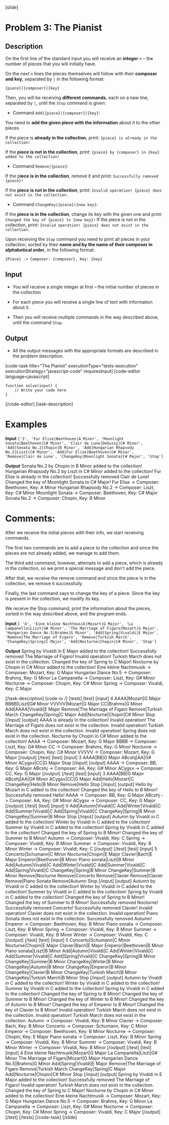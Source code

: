 [slide]
# Problem 3: The Pianist
## Description

On the first line of the standard input you will receive an **integer** `n` – the number of pieces that you will initially have.

On the next `n` lines the pieces themselves will follow with their **composer and key**, separated by `|` in the following format:

`{piece}|{composer}|{key}`

Then, you will be receiving **different commands**, each on a new line, separated by `|`, until the `Stop` command is given:

* Command `Add|{piece}|{composer}|{key}`: 

You need to **add the given piece with the information** about it to the other pieces

If the piece is **already in the collection**, print: `{piece} is already in the collection!`

If the **piece is not in the collection**, print: `{piece} by {composer} in {key} added to the collection!`

* Command `Remove|{piece}`:

If the p**iece is in the collection**, remove it and print: `Successfully removed {piece}!`

If the **piece is not in the collection**, print: `Invalid operation! {piece} does not exist in the collection.`

* Command `ChangeKey|{piece}|{new key}`:

If the **piece is in the collection**, change its key with the given one and print: `Changed the key of {piece} to {new key}!`
If the piece is not in the collection, print: `Invalid operation! {piece} does not exist in the collection.`

Upon receiving the `Stop` command you need to print all pieces in your collection, sorted by their **name and by the name of their composer in alphabetical order**, in the following format:

`{Piece} -> Composer: {composer}, Key: {key}`

## Input

* You will receive a single integer at first – the initial number of pieces in the collection

* For each piece you will receive a single line of text with information about it.

* Then you will receive multiple commands in the way described above, until the command `Stop`.

## Output

* All the output messages with the appropriate formats are described in the problem description.

[code-task title="The Pianist" executionType="tests-execution" executionStrategy="javascript-code" requiresInput]
[code-editor language=javascript]
```
function solve(input) {
	// Write your code here
}
```
[/code-editor]
[task-description]

# Examples
**Input** 
`['3', 'Fur Elise|Beethoven|A Minor', 'Moonlight Sonata|Beethoven|C# Minor', 'Clair de Lune|Debussy|C# Minor', 'Add|Sonata No.2|Chopin|B Minor', 'Add|Hungarian Rhapsody No.2|Liszt|C# Minor', 'Add|Fur Elise|Beethoven|C# Minor', 'Remove|Clair de Lune', 'ChangeKey|Moonlight Sonata|C# Major', 'Stop']`

**Output**
Sonata No.2 by Chopin in B Minor added to the collection!
Hungarian Rhapsody No.2 by Liszt in C# Minor added to the collection!
Fur Elise is already in the collection!
Successfully removed Clair de Lune!
Changed the key of Moonlight Sonata to C\# Major!
Fur Elise \-\> Composer: Beethoven, Key: A Minor
Hungarian Rhapsody No.2 \-\> Composer: Liszt, Key: C\# Minor
Moonlight Sonata \-\> Composer: Beethoven, Key: C\# Major
Sonata No.2 \-\> Composer: Chopin, Key: B Minor

# Comments:
After we receive the initial pieces with their info, we start receiving commands. 

The first two commands are to add a piece to the collection and since the pieces are not already added, we manage to add them.

The third add command, however, attempts to add a piece, which is already in the collection, so we print a special message and don't add the piece.

After that, we receive the remove command and since the piece is in the collection, we remove it successfully.

Finally, the last command says to change the key of a piece. Since the key is present in the collection, we modify its key.

We receive the Stop command, print the information about the pieces, sorted in the way described above, and the program ends.


 **Input**
`[ '4', 'Eine kleine Nachtmusik|Mozart|G Major', 'La Campanella|Liszt|G# Minor', 'The Marriage of Figaro|Mozart|G Major', 'Hungarian Dance No.5|Brahms|G Minor', 'Add|Spring|Vivaldi|E Major', 'Remove|The Marriage of Figaro', 'Remove|Turkish March', 'ChangeKey|Spring|C Major', 'Add|Nocturne|Chopin|C# Minor', 'Stop']`

**Output**
Spring by Vivaldi in E Major added to the collection!
Successfully removed The Marriage of Figaro!
Invalid operation! Turkish March does not exist in the collection.
Changed the key of Spring to C Major!
Nocturne by Chopin in C\# Minor added to the collection!
Eine kleine Nachtmusik \-\> Composer: Mozart, Key: G Major
Hungarian Dance No.5 \-\> Composer: Brahms, Key: G Minor
La Campanella \-\> Composer: Liszt, Key: G\# Minor
Nocturne \-\> Composer: Chopin, Key: C\# Minor
Spring \-\> Composer: Vivaldi, Key: C Major

[/task-description]
[code-io /]
[tests]
[test]
[input]
4
AAAA\|Mozart\|G Major
BBBB\|Liszt\|G\# Minor
VVVVV\|Mozart\|G Major
CC\|Brahms\|G Minor
Add\|AAAA\|Vivaldi\|E Major
Remove\|The Marriage of Figaro
Remove\|Turkish March
ChangeKey\|Spring\|C Major
Add|Nocturne\|Chopin\|C\# Minor
Stop
[/input]
[output]
AAAA is already in the collection\!
Invalid operation\! The Marriage of Figaro does not exist in the collection.
Invalid operation\! Turkish March does not exist in the collection.
Invalid operation\! Spring does not exist in the collection.
Nocturne by Chopin in C# Minor added to the collection!
AAAA \-\> Composer: Mozart, Key: G Major
BBBB \-\> Composer: Liszt, Key: G\# Minor
CC \-\> Composer: Brahms, Key: G Minor
Nocturne \-\> Composer: Chopin, Key: C\# Minor
VVVVV \-\> Composer: Mozart, Key: G Major
[/output]
[/test]
[test]
[input]
3
AAAA\|BB\|G Major
ABcshj\|AA\|G\# Minor
ACygsv\|CC\|G Major
Stop
[/input]
[output]
AAAA \-\> Composer: BB, Key: G Major
ABcshj \-\> Composer: AA, Key: G\# Minor
ACygsv \-\> Composer: CC, Key: G Major
[/output]
[/test]
[test]
[input]
3
AAAA\|BB\|G Major
ABcshj\|AA\|G\# Minor
ACygsv\|CC\|G Major
Add\|Hello\|Mozart\|C
ChangeKey\|Hello\|B Minor
Remove\|Hello
Stop
[/input]
[output]
Hello by Mozart in C added to the collection\!
Changed the key of Hello to B Minor!\
Successfully removed Hello\!
AAAA \-\> Composer: BB, Key: G Major
ABcshj \-\> Composer: AA, Key: G\# Minor
ACygsv \-\> Composer: CC, Key: G Major
[/output]
[/test]
[test]
[input]
0
Add\|Autumn\|Vivaldi|C
Add\|Winter\|Vivaldi|C
Add\|Summer\|Vivaldi|C
Add\|Spring\|Vivaldi|C
ChangeKey\|Spring\|B Minor
ChangeKey\|Summer\|B Minor
Stop
[/input]
[output]
Autumn by Vivaldi in C added to the collection\!
Winter by Vivaldi in C added to the collection\!
Summer by Vivaldi in C added to the collection\!
Spring by Vivaldi in C added to the collection\!
Changed the key of Spring to B Minor\!
Changed the key of Summer to B Minor\!
Autumn \-\> Composer: Vivaldi, Key: C
Spring \-\> Composer: Vivaldi, Key: B Minor
Summer \-\> Composer: Vivaldi, Key: B Minor
Winter \-\> Composer: Vivaldi, Key: C
[/output]
[/test]
[test]
[input]
5
Concerto\|Schumann\|C Minor
Nocturne\|Chopin\|E Major
Clavier\|Bach\|E Major
Emperor\|Beethoven\|B Minor
Piano sonata\|Liszt\|B Minor
Add\|Autumn\|Vivaldi\|C
Add\|Winter\|Vivaldi\|C
Add\|Summer\|Vivaldi\|C
Add\|Spring\|Vivaldi\|C
ChangeKey\|Spring\|B Minor
ChangeKey\|Summer\|B Minor
Remove\|Nocturne
Remove\|Concerto
Remove\|Clavier
Remove\|Clavier
Remove\|Piano Sonata
Remove\|Autumn
Stop
[/input]
[output]
Autumn by Vivaldi in C added to the collection\!
Winter by Vivaldi in C added to the collection\!
Summer by Vivaldi in C added to the collection\!
Spring by Vivaldi in C added to the collection\!
Changed the key of Spring to B Minor\!
Changed the key of Summer to B Minor\!
Successfully removed Nocturne\!
Successfully removed Concerto\!
Successfully removed Clavier\!
Invalid operation\! Clavier does not exist in the collection\.
Invalid operation\! Piano Sonata does not exist in the collection\.
Successfully removed Autumn\!
Emperor \-\> Composer: Beethoven, Key: B Minor
Piano sonata \-\> Composer: Liszt, Key: B Minor
Spring \-\> Composer: Vivaldi, Key: B Minor
Summer \-\> Composer: Vivaldi, Key: B Minor
Winter \-\> Composer: Vivaldi, Key: C
[/output]
[/test]
[test]
[input]
5
Concerto\|Schumann\|C Minor
Nocturne\|Chopin\|E Major
Clavier\|Bach\|E Major
Emperor\|Beethoven\|B Minor
Piano sonata|Liszt\|B Minor
Add\|Autumn\|Vivaldi\|C
Add\|Winter\|Vivaldi\|C
Add\|Summer\|Vivaldi\|C
Add\|Spring\|Vivaldi\|C
ChangeKey\|Spring\|B Minor
ChangeKey\|Summer\|B Minor
ChangeKey\|Winter\|B Minor
ChangeKey\|Autumn\|B Minor
ChangeKey\|Emperor\|B Minor
ChangeKey\|Clavier\|B Minor
ChangeKey\|Turkish March\|B Minor
ChangeKey\|Turkish March\|B Minor
Stop
[/input]
[output]
Autumn by Vivaldi in C added to the collection\!
Winter by Vivaldi in C added to the collection\!
Summer by Vivaldi in C added to the collection\!
Spring by Vivaldi in C added to the collection\!
Changed the key of Spring to B Minor\!
Changed the key of Summer to B Minor\!
Changed the key of Winter to B Minor\!
Changed the key of Autumn to B Minor\!
Changed the key of Emperor to B Minor\!
Changed the key of Clavier to B Minor\!
Invalid operation\! Turkish March does not exist in the collection\.
Invalid operation\! Turkish March does not exist in the collection\.
Autumn \-\> Composer: Vivaldi, Key: B Minor
Clavier \-\> Composer: Bach, Key: B Minor
Concerto \-\> Composer: Schumann, Key: C Minor
Emperor \-\> Composer: Beethoven, Key: B Minor
Nocturne \-\> Composer: Chopin, Key: E Major
Piano sonata \-\> Composer: Liszt, Key: B Minor
Spring \-\> Composer: Vivaldi, Key: B Minor
Summer \-\> Composer: Vivaldi, Key: B Minor
Winter \-\> Composer: Vivaldi, Key: B Minor
[/output]
[/test]
[test]
[input]
4
Eine kleine Nachtmusik\|Mozart\|G Major
La Campanella\|Liszt\|G\# Minor
The Marriage of Figaro\|Mozart\|G Major
Hungarian Dance No.5\|Brahms\|G Minor
Add\|Spring\|Vivaldi\|E Major
Remove\|The Marriage of Figaro
Remove\|Turkish March
ChangeKey\|Spring\|C Major
Add|Nocturne\|Chopin\|C\# Minor
Stop
[/input]
[output]
Spring by Vivaldi in E Major added to the collection\!
Successfully removed The Marriage of Figaro\!
Invalid operation\! Turkish March does not exist in the collection.
Changed the key of Spring to C Major\!
Nocturne by Chopin in C\# Minor added to the collection\!
Eine kleine Nachtmusik \-\> Composer: Mozart, Key: G Major
Hungarian Dance No.5 \-\> Composer: Brahms, Key: G Minor
La Campanella \-\> Composer: Liszt, Key: G\# Minor
Nocturne \-\> Composer: Chopin, Key: C# Minor
Spring \-\> Composer: Vivaldi, Key: C Major
[/output]
[/test]
[/tests]
[/code-task]
[/slide]
